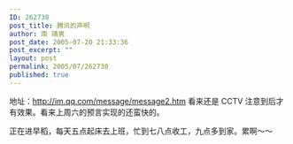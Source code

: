 ```yaml
---
ID: 262730
post_title: 腾讯的声明
author: 南 靖男
post_date: 2005-07-20 21:33:36
post_excerpt: ""
layout: post
permalink: 2005/07/262730
published: true
---
```

地址：<a href="http://im.qq.com/message/message2.htm">http://im.qq.com/message/message2.htm</a>
看来还是 CCTV 注意到后才有效果。看来上周六的预言实现的还蛮快的。

正在进早稻，每天五点起床去上班，忙到七八点收工，九点多到家。累啊～～
